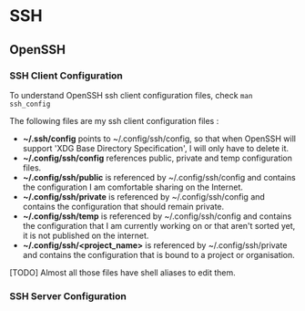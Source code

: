 # SSH

## OpenSSH

### SSH Client Configuration

To understand OpenSSH ssh client configuration files, check ```man ssh_config```

The following files are my ssh client configuration files :

-  **~/.ssh/config** points to ~/.config/ssh/config, so that when OpenSSH will support 'XDG Base Directory Specification', I will only have to delete it.
- **~/.config/ssh/config** references public, private and temp configuration files.
- **~/.config/ssh/public** is referenced by ~/.config/ssh/config and contains the configuration I am comfortable sharing on the Internet.
- **~/.config/ssh/private** is referenced by ~/.config/ssh/config and contains the configuration that should remain private.
- **~/.config/ssh/temp** is referenced by ~/.config/ssh/config and contains the configuration that I am currently working on or that aren't sorted yet, it is not published on the internet.
- **~/.config/ssh/<project_name>** is referenced by ~/.config/ssh/private and contains the configuration that is bound to a project or organisation.

[TODO] Almost all those files have shell aliases to edit them. 

### SSH Server Configuration
